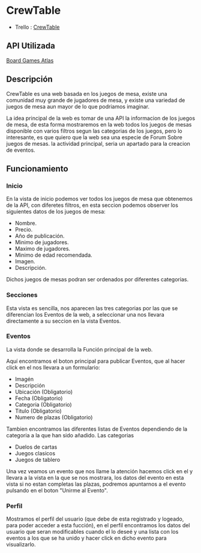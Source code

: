 # CrewTable

- Trello : [CrewTable](https://trello.com/b/XNgl3ZbJ/crewtable)

## API Utilizada

[Board Games Atlas](https://www.boardgameatlas.com/api/docs) 

## Descripción

CrewTable es una web basada en los juegos de mesa, existe una comunidad muy grande de jugadores de mesa, y existe una variedad de juegos de mesa 
aun mayor de lo que podriamos imaginar.

La idea principal de la web es tomar de una API la informacion de los juegos de mesa, de esta forma mostraremos
en la web todos los juegos de mesas disponible con varios filtros segun las categorias de los juegos, pero lo interesante, es que quiero que la web 
sea una especie de Forum Sobre juegos de mesas. la actividad principal, seria un apartado para la creacion de eventos.
  
## Funcionamiento 

### Inicio
En la vista de inicio podemos ver todos los juegos de mesa que obtenemos de la API, con diferetes filtros, en esta seccion podemos observer
los siguientes datos de los juegos de mesa:

  - Nombre.
  - Precio.
  - Año de publicación.
  - Minimo de jugadores.
  - Maximo de jugadores.
  - Minimo de edad recomendada.
  - Imagen.
  - Descripción.
  
  Dichos juegos de mesas podran ser ordenados por diferentes categorias.
  
  ###  Secciones
  Esta vista es sencilla, nos aparecen las tres categorias por las que se diferencian los Eventos de la web, a seleccionar 
  una nos llevara directamente a su seccion en la vista Eventos.
  
  
  
  ### Eventos
  La vista donde se desarrolla la Función principal de la web.
  
  Aquí encontramos el boton principal para publicar Eventos, que al hacer click en el nos llevara a un formulario:
   
   - Imagén 
   - Descripción
   - Ubicación (Obligatorio)
   - Fecha  (Obligatorio)
   - Categoria (Obligatorio)
   - Titulo (Obligatorio)
   - Numero de plazas (Obligatorio)
   
  Tambien encontramos las diferentes listas de Eventos dependiendo de la categoria a la que han sido añadido.
  Las categorias 
  
   - Duelos de cartas
   - Juegos clasicos
   - Juegos de tablero
   
  Una vez veamos un evento que nos llame la atención hacemos click en el y llevara a la vista en la que se nos mostrara,
  los datos del evento en esta vista si no estan completas las plazas, podremos apuntarnos a el evento pulsando en el 
  boton "Unirme al Evento".
  
  ### Perfil 
  Mostramos el perfil del usuario (que debe de esta registrado y logeado, para poder acceder a esta fucción), 
  en el perfil encontramos los datos del usuario que seran modificables cuando el lo deseé y una lista con los eventos
  a los que se ha unido y hacer click en dicho evento para visualizarlo.
   
  

